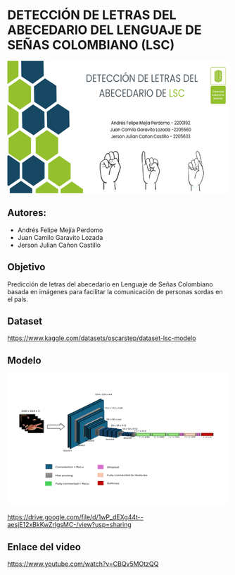 # DETECCIÓN DE LETRAS DEL ABECEDARIO DEL LENGUAJE DE SEÑAS COLOMBIANO (LSC)
<img src="multimedia/Banner.png" width="800" height="300">

## Autores:

 - Andrés Felipe Mejía Perdomo 
 - Juan Camilo Garavito Lozada 
 - Jerson Julian Cañon Castillo

## Objetivo
Predicción de letras del abecedario en Lenguaje de Señas Colombiano basada en imágenes para facilitar la comunicación de personas sordas en el país.

## Dataset 
https://www.kaggle.com/datasets/oscarstep/dataset-lsc-modelo


## Modelo

<img src="multimedia/Modelo.jpg" width="800" height="300">

<a href="https://drive.google.com/file/d/1wP_dEXg44t--aesjE12xBkKwZrlgsMC-/view?usp=sharing" target="_blank">https://drive.google.com/file/d/1wP_dEXg44t--aesjE12xBkKwZrlgsMC-/view?usp=sharing</a>

## Enlace del video

<a href="https://www.youtube.com/watch?v=CBQv5MOtzQQ" target="_blank">https://www.youtube.com/watch?v=CBQv5MOtzQQ</a>
